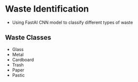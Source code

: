 # Waste Identification
* Using FastAI CNN model to classify different types of waste

## Waste Classes 
* Glass
* Metal
* Cardboard
* Trash
* Paper 
* Pastic



